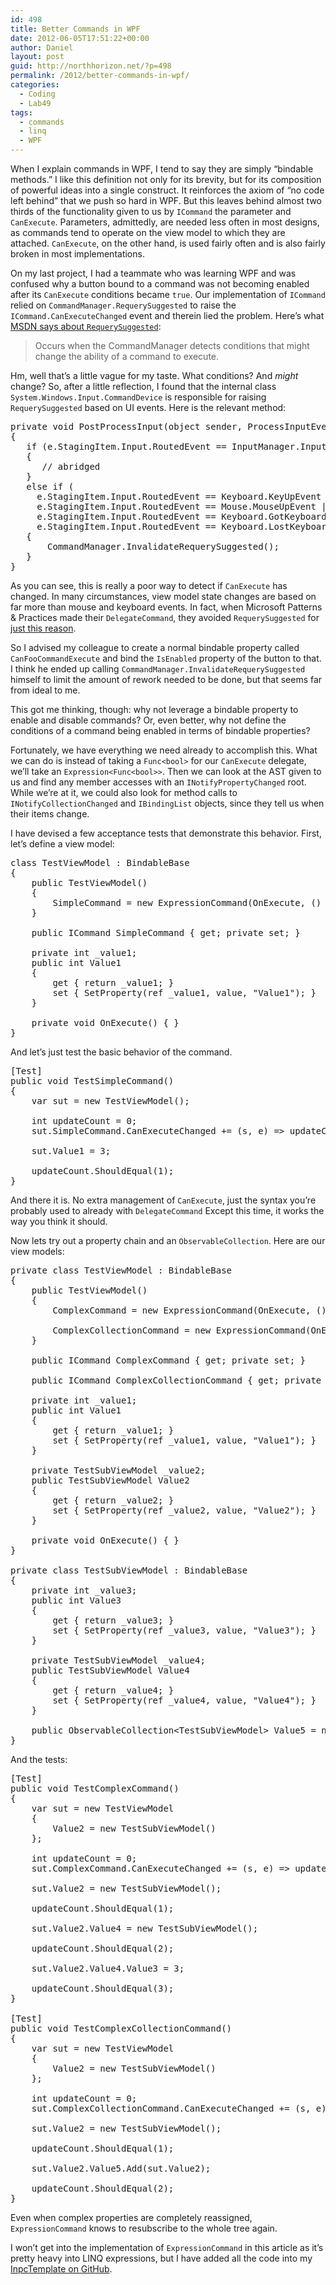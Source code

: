 ```yaml
---
id: 498
title: Better Commands in WPF
date: 2012-06-05T17:51:22+00:00
author: Daniel
layout: post
guid: http://northhorizon.net/?p=498
permalink: /2012/better-commands-in-wpf/
categories:
  - Coding
  - Lab49
tags:
  - commands
  - linq
  - WPF
---
```

When I explain commands in WPF, I tend to say they are simply “bindable methods.” I like this definition not only for its brevity, but for its composition of powerful ideas into a single construct. It reinforces the axiom of “no code left behind” that we push so hard in WPF. But this leaves behind almost two thirds of the functionality given to us by `ICommand` the parameter and `CanExecute`. Parameters, admittedly, are needed less often in most designs, as commands tend to operate on the view model to which they are attached. `CanExecute`, on the other hand, is used fairly often and is also fairly broken in most implementations. <!--more-->

On my last project, I had a teammate who was learning WPF and was confused why a button bound to a command was not becoming enabled after its `CanExecute` conditions became `true`. Our implementation of `ICommand` relied on `CommandManager.RequerySuggested` to raise the `ICommand.CanExecuteChanged` event and therein lied the problem. Here’s what [MSDN says about `RequerySuggested`](http://msdn.microsoft.com/en-us/library/system.windows.input.commandmanager.requerysuggested.aspx):

> Occurs when the CommandManager detects conditions that might change the ability of a command to execute.

Hm, well that’s a little vague for my taste. What conditions? And _might_ change? So, after a little reflection, I found that the internal class `System.Windows.Input.CommandDevice` is responsible for raising `RequerySuggested` based on UI events. Here is the relevant method:

<pre class="brush:csharp">private void PostProcessInput(object sender, ProcessInputEventArgs e)
{
   if (e.StagingItem.Input.RoutedEvent == InputManager.InputReportEvent)
   {
      // abridged
   }
   else if (
     e.StagingItem.Input.RoutedEvent == Keyboard.KeyUpEvent ||
     e.StagingItem.Input.RoutedEvent == Mouse.MouseUpEvent || 
     e.StagingItem.Input.RoutedEvent == Keyboard.GotKeyboardFocusEvent || 
     e.StagingItem.Input.RoutedEvent == Keyboard.LostKeyboardFocusEvent)
   {
       CommandManager.InvalidateRequerySuggested();
   }
}</pre>

As you can see, this is really a poor way to detect if `CanExecute` has changed. In many circumstances, view model state changes are based on far more than mouse and keyboard events. In fact, when Microsoft Patterns & Practices made their `DelegateCommand`, they avoided `RequerySuggested` for [just this reason](http://compositewpf.codeplex.com/discussions/44750).

So I advised my colleague to create a normal bindable property called `CanFooCommandExecute` and bind the `IsEnabled` property of the button to that. I think he ended up calling `CommandManager.InvalidateRequerySuggested` himself to limit the amount of rework needed to be done, but that seems far from ideal to me.

This got me thinking, though: why not leverage a bindable property to enable and disable commands? Or, even better, why not define the conditions of a command being enabled in terms of bindable properties?

Fortunately, we have everything we need already to accomplish this. What we can do is instead of taking a `Func<bool>` for our `CanExecute` delegate, we’ll take an `Expression<Func<bool>>`. Then we can look at the AST given to us and find any member accesses with an `INotifyPropertyChanged` root. While we’re at it, we could also look for method calls to `INotifyCollectionChanged` and `IBindingList` objects, since they tell us when their items change.

I have devised a few acceptance tests that demonstrate this behavior. First, let’s define a view model:

<pre class="brush:csharp">class TestViewModel : BindableBase
{
    public TestViewModel()
    {
        SimpleCommand = new ExpressionCommand(OnExecute, () =&gt; Value1 &gt; 5);
    }

    public ICommand SimpleCommand { get; private set; }

    private int _value1;
    public int Value1
    {
        get { return _value1; }
        set { SetProperty(ref _value1, value, "Value1"); }
    }

    private void OnExecute() { }
}</pre>

And let’s just test the basic behavior of the command.

<pre class="brush:csharp">[Test]
public void TestSimpleCommand()
{
    var sut = new TestViewModel();

    int updateCount = 0;
    sut.SimpleCommand.CanExecuteChanged += (s, e) =&gt; updateCount++;

    sut.Value1 = 3;

    updateCount.ShouldEqual(1);
}</pre>

And there it is. No extra management of `CanExecute`, just the syntax you’re probably used to already with `DelegateCommand` Except this time, it works the way you think it should.

Now lets try out a property chain and an `ObservableCollection`. Here are our view models:

<pre class="brush:csharp">private class TestViewModel : BindableBase
{
    public TestViewModel()
    {
        ComplexCommand = new ExpressionCommand(OnExecute, () =&gt; Value2.Value4.Value3 &gt; 5);

        ComplexCollectionCommand = new ExpressionCommand(OnExecute, () =&gt; Value2.Value5.Contains(Value2));
    }

    public ICommand ComplexCommand { get; private set; }

    public ICommand ComplexCollectionCommand { get; private set; }

    private int _value1;
    public int Value1
    {
        get { return _value1; }
        set { SetProperty(ref _value1, value, "Value1"); }
    }

    private TestSubViewModel _value2;
    public TestSubViewModel Value2
    {
        get { return _value2; }
        set { SetProperty(ref _value2, value, "Value2"); }
    }

    private void OnExecute() { }
}

private class TestSubViewModel : BindableBase
{
    private int _value3;
    public int Value3
    {
        get { return _value3; }
        set { SetProperty(ref _value3, value, "Value3"); }
    }

    private TestSubViewModel _value4;
    public TestSubViewModel Value4
    {
        get { return _value4; }
        set { SetProperty(ref _value4, value, "Value4"); }
    }

    public ObservableCollection&lt;TestSubViewModel&gt; Value5 = new ObservableCollection&lt;TestSubViewModel&gt;();
}</pre>

And the tests:

<pre class="brush:csharp">[Test]
public void TestComplexCommand()
{
    var sut = new TestViewModel
    {
        Value2 = new TestSubViewModel()
    };

    int updateCount = 0;
    sut.ComplexCommand.CanExecuteChanged += (s, e) =&gt; updateCount++;

    sut.Value2 = new TestSubViewModel();

    updateCount.ShouldEqual(1);

    sut.Value2.Value4 = new TestSubViewModel();

    updateCount.ShouldEqual(2);

    sut.Value2.Value4.Value3 = 3;

    updateCount.ShouldEqual(3);
}

[Test]
public void TestComplexCollectionCommand()
{
    var sut = new TestViewModel
    {
        Value2 = new TestSubViewModel()
    };

    int updateCount = 0;
    sut.ComplexCollectionCommand.CanExecuteChanged += (s, e) =&gt; updateCount++;

    sut.Value2 = new TestSubViewModel();

    updateCount.ShouldEqual(1);

    sut.Value2.Value5.Add(sut.Value2);

    updateCount.ShouldEqual(2);
}</pre>

Even when complex properties are completely reassigned, `ExpressionCommand` knows to resubscribe to the whole tree again.

I won’t get into the implementation of `ExpressionCommand` in this article as it’s pretty heavy into LINQ expressions, but I have added all the code into my [InpcTemplate on GitHub](https://github.com/danielmoore/InpcTemplate/).